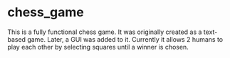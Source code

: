 # chess_game

This is a fully functional chess game. It was originally created as a text-based game. Later, a GUI was added to it. Currently it allows 2 humans to play each other by selecting squares until a winner is chosen.
